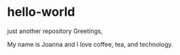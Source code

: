 # hello-world
just another repository
 Greetings,
 
 My name is Joanna and I love coffee, tea, and technology.
